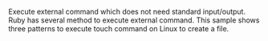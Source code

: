 Execute external command which does not need standard input/output. 
Ruby has several method to execute external command. 
This sample shows three patterns to execute touch command on Linux to create a file. 
